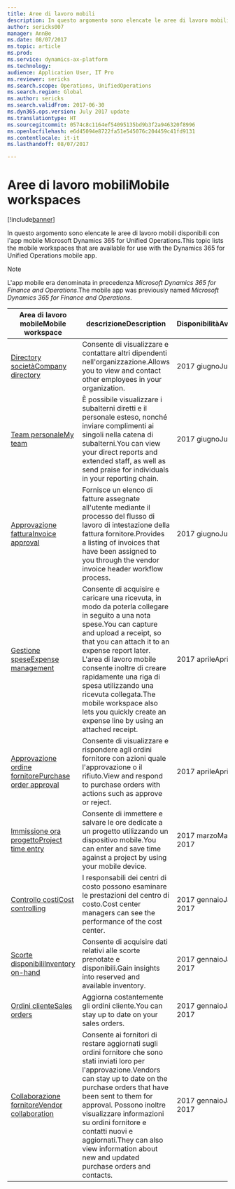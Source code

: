 ```yaml
---
title: Aree di lavoro mobili
description: In questo argomento sono elencate le aree di lavoro mobili disponibili.
author: sericks007
manager: AnnBe
ms.date: 08/07/2017
ms.topic: article
ms.prod: 
ms.service: dynamics-ax-platform
ms.technology: 
audience: Application User, IT Pro
ms.reviewer: sericks
ms.search.scope: Operations, UnifiedOperations
ms.search.region: Global
ms.author: sericks
ms.search.validFrom: 2017-06-30
ms.dyn365.ops.version: July 2017 update
ms.translationtype: HT
ms.sourcegitcommit: 0574c8c1164ef54095135bd9b3f2a946320f8996
ms.openlocfilehash: e6d45094e8722fa51e545076c204459c41fd9131
ms.contentlocale: it-it
ms.lasthandoff: 08/07/2017

---
```


# <a name="mobile-workspaces"></a><span data-ttu-id="63ffa-103">Aree di lavoro mobili</span><span class="sxs-lookup"><span data-stu-id="63ffa-103">Mobile workspaces</span></span>

[!include[banner](../includes/banner.md)]

<span data-ttu-id="63ffa-104">In questo argomento sono elencate le aree di lavoro mobili disponibili con l'app mobile Microsoft Dynamics 365 for Unified Operations.</span><span class="sxs-lookup"><span data-stu-id="63ffa-104">This topic lists the mobile workspaces that are available for use with the Dynamics 365 for Unified Operations mobile app.</span></span>

> [!NOTE]
> <span data-ttu-id="63ffa-105">L'app mobile era denominata in precedenza *Microsoft Dynamics 365 for Finance and Operations*.</span><span class="sxs-lookup"><span data-stu-id="63ffa-105">The mobile app was previously named *Microsoft Dynamics 365 for Finance and Operations*.</span></span>

| <span data-ttu-id="63ffa-106">Area di lavoro mobile</span><span class="sxs-lookup"><span data-stu-id="63ffa-106">Mobile workspace</span></span>     | <span data-ttu-id="63ffa-107">descrizione</span><span class="sxs-lookup"><span data-stu-id="63ffa-107">Description</span></span>   | <span data-ttu-id="63ffa-108">Disponibilità</span><span class="sxs-lookup"><span data-stu-id="63ffa-108">Availability</span></span>   |
|----------------------|---------------|--------------|
|[<span data-ttu-id="63ffa-109">Directory società</span><span class="sxs-lookup"><span data-stu-id="63ffa-109">Company directory</span></span>](company-directory-mobile-workspace.md)| <span data-ttu-id="63ffa-110">Consente di visualizzare e contattare altri dipendenti nell'organizzazione.</span><span class="sxs-lookup"><span data-stu-id="63ffa-110">Allows you to view and contact other employees in your organization.</span></span>| <span data-ttu-id="63ffa-111">2017 giugno</span><span class="sxs-lookup"><span data-stu-id="63ffa-111">June 2017</span></span> |    
|[<span data-ttu-id="63ffa-112">Team personale</span><span class="sxs-lookup"><span data-stu-id="63ffa-112">My team</span></span>](manager-self-service-mobile-workspace.md)| <span data-ttu-id="63ffa-113">È possibile visualizzare i subalterni diretti e il personale esteso, nonché inviare complimenti ai singoli nella catena di subalterni.</span><span class="sxs-lookup"><span data-stu-id="63ffa-113">You can view your direct reports and extended staff, as well as send praise for individuals in your reporting chain.</span></span>|<span data-ttu-id="63ffa-114">2017 giugno</span><span class="sxs-lookup"><span data-stu-id="63ffa-114">June 2017</span></span> |     
|[<span data-ttu-id="63ffa-115">Approvazione fattura</span><span class="sxs-lookup"><span data-stu-id="63ffa-115">Invoice approval</span></span>](invoice-approval-mobile-workspace.md)| <span data-ttu-id="63ffa-116">Fornisce un elenco di fatture assegnate all'utente mediante il processo del flusso di lavoro di intestazione della fattura fornitore.</span><span class="sxs-lookup"><span data-stu-id="63ffa-116">Provides a listing of invoices that have been assigned to you through the vendor invoice header workflow process.</span></span>| <span data-ttu-id="63ffa-117">2017 giugno</span><span class="sxs-lookup"><span data-stu-id="63ffa-117">June 2017</span></span>   |
| [<span data-ttu-id="63ffa-118">Gestione spese</span><span class="sxs-lookup"><span data-stu-id="63ffa-118">Expense management</span></span>](/dynamics365/unified-operations/financials/expense-management/expense-management-mobile-workspace) | <span data-ttu-id="63ffa-119">Consente di acquisire e caricare una ricevuta, in modo da poterla collegare in seguito a una nota spese.</span><span class="sxs-lookup"><span data-stu-id="63ffa-119">You can capture and upload a receipt, so that you can attach it to an expense report later.</span></span> <span data-ttu-id="63ffa-120">L'area di lavoro mobile consente inoltre di creare rapidamente una riga di spesa utilizzando una ricevuta collegata.</span><span class="sxs-lookup"><span data-stu-id="63ffa-120">The mobile workspace also lets you quickly create an expense line by using an attached receipt.</span></span> | <span data-ttu-id="63ffa-121">2017 aprile</span><span class="sxs-lookup"><span data-stu-id="63ffa-121">April 2017</span></span> |
| [<span data-ttu-id="63ffa-122">Approvazione ordine fornitore</span><span class="sxs-lookup"><span data-stu-id="63ffa-122">Purchase order approval</span></span>](/dynamics365/unified-operations/supply-chain/procurement/purchase-order-mobile-workspace) | <span data-ttu-id="63ffa-123">Consente di visualizzare e rispondere agli ordini fornitore con azioni quale l'approvazione o il rifiuto.</span><span class="sxs-lookup"><span data-stu-id="63ffa-123">View and respond to purchase orders with actions such as approve or reject.</span></span> | <span data-ttu-id="63ffa-124">2017 aprile</span><span class="sxs-lookup"><span data-stu-id="63ffa-124">April 2017</span></span> |
| [<span data-ttu-id="63ffa-125">Immissione ora progetto</span><span class="sxs-lookup"><span data-stu-id="63ffa-125">Project time entry</span></span>](/dynamics365/unified-operations/financials/project-management/project-time-entry-mobile-workspace) | <span data-ttu-id="63ffa-126">Consente di immettere e salvare le ore dedicate a un progetto utilizzando un dispositivo mobile.</span><span class="sxs-lookup"><span data-stu-id="63ffa-126">You can enter and save time against a project by using your mobile device.</span></span> | <span data-ttu-id="63ffa-127">2017 marzo</span><span class="sxs-lookup"><span data-stu-id="63ffa-127">March 2017</span></span> |
| [<span data-ttu-id="63ffa-128">Controllo costi</span><span class="sxs-lookup"><span data-stu-id="63ffa-128">Cost controlling</span></span>](/dynamics365/unified-operations/financials/cost-accounting/cost-controlling-mobile-workspace)     | <span data-ttu-id="63ffa-129">I responsabili dei centri di costo possono esaminare le prestazioni del centro di costo.</span><span class="sxs-lookup"><span data-stu-id="63ffa-129">Cost center managers can see the performance of the cost center.</span></span>                                                                                               |  <span data-ttu-id="63ffa-130">2017 gennaio</span><span class="sxs-lookup"><span data-stu-id="63ffa-130">January 2017</span></span>        |
| [<span data-ttu-id="63ffa-131">Scorte disponibili</span><span class="sxs-lookup"><span data-stu-id="63ffa-131">Inventory on-hand</span></span>](/dynamics365/unified-operations/supply-chain/inventory/inventory-on-hand-mobile-workspace)    | <span data-ttu-id="63ffa-132">Consente di acquisire dati relativi alle scorte prenotate e disponibili.</span><span class="sxs-lookup"><span data-stu-id="63ffa-132">Gain insights into reserved and available inventory.</span></span>                                                                                                    |   <span data-ttu-id="63ffa-133">2017 gennaio</span><span class="sxs-lookup"><span data-stu-id="63ffa-133">January 2017</span></span>       |
| [<span data-ttu-id="63ffa-134">Ordini cliente</span><span class="sxs-lookup"><span data-stu-id="63ffa-134">Sales orders</span></span>](/dynamics365/unified-operations/supply-chain/sales-marketing/sales-orders-mobile-workspace)         | <span data-ttu-id="63ffa-135">Aggiorna costantemente gli ordini cliente.</span><span class="sxs-lookup"><span data-stu-id="63ffa-135">You can stay up to date on your sales orders.</span></span>                                                                                                                          |  <span data-ttu-id="63ffa-136">2017 gennaio</span><span class="sxs-lookup"><span data-stu-id="63ffa-136">January 2017</span></span>                  |
| [<span data-ttu-id="63ffa-137">Collaborazione fornitore</span><span class="sxs-lookup"><span data-stu-id="63ffa-137">Vendor collaboration</span></span>](/dynamics365/unified-operations/supply-chain/procurement/vendor-collaboration-mobile-workspace) | <span data-ttu-id="63ffa-138">Consente ai fornitori di restare aggiornati sugli ordini fornitore che sono stati inviati loro per l'approvazione.</span><span class="sxs-lookup"><span data-stu-id="63ffa-138">Vendors can stay up to date on the purchase orders that have been sent to them for approval.</span></span> <span data-ttu-id="63ffa-139">Possono inoltre visualizzare informazioni su ordini fornitore e contatti nuovi e aggiornati.</span><span class="sxs-lookup"><span data-stu-id="63ffa-139">They can also view information about new and updated purchase orders and contacts.</span></span> |<span data-ttu-id="63ffa-140">2017 gennaio</span><span class="sxs-lookup"><span data-stu-id="63ffa-140">January 2017</span></span>    |


